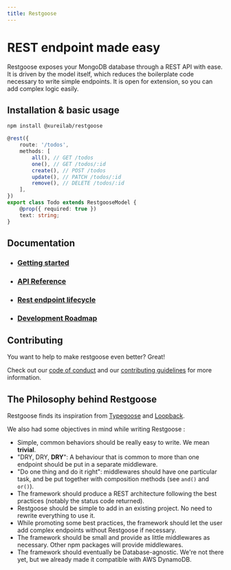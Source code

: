 ```yaml
---
title: Restgoose
---
```

# REST endpoint made easy

Restgoose exposes your MongoDB database through a REST API with ease. 
It is driven by the model itself, which reduces the boilerplate code necessary to write simple endpoints.
It is open for extension, so you can add complex logic easily.

## Installation & basic usage
```bash
npm install @xureilab/restgoose
```

```typescript
@rest({
    route: '/todos',
    methods: [
        all(), // GET /todos
        one(), // GET /todos/:id
        create(), // POST /todos
        update(), // PATCH /todos/:id
        remove(), // DELETE /todos/:id
    ],
})
export class Todo extends RestgooseModel {
    @prop({ required: true })
    text: string;
}
```

## Documentation

- ### [Getting started](./getting-started.md)
- ### [API Reference](./API.md)
- ### [Rest endpoint lifecycle](./rest-lifecycle.md)
- ### [Development Roadmap](./roadmap.md)

## Contributing
You want to help to make restgoose even better? Great! 

Check out our [code of conduct](./CODE_OF_CONDUCT.md) and our [contributing guidelines](./CONTRIBUTING.md) 
for more information.

## The Philosophy behind Restgoose
Restgoose finds its inspiration from [Typegoose](https://github.com/szokodiakos/typegoose) and [Loopback](https://loopback.io).

We also had some objectives in mind while writing Restgoose :
- Simple, common behaviors should be really easy to write. We mean **trivial**.
- "DRY, DRY, **DRY**": A behaviour that is common to more than one endpoint should 
  be put in a separate middleware.
- "Do one thing and do it right": middlewares should have one particular task, and 
  be put together with composition methods (see `and()` and `or()`). 
- The framework should produce a REST architecture following the best practices 
  (notably the status code returned).
- Restgoose should be simple to add in an existing project. 
  No need to rewrite everything to use it.
- While promoting some best practices, the framework should let the user add 
  complex endpoints without Restgoose if necessary.
- The framework should be small and provide as little middlewares as necessary. 
  Other npm packages will provide middlewares. 
- The framework should eventually be Database-agnostic. We're not there yet, but we
  already made it compatible with AWS DynamoDB.

